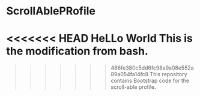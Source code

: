 # ScrollAblePRofile
<<<<<<< HEAD
HeLLo World 
This is the modification from bash.
=======
>>>>>>> 486fe380c5dd6fc98a9a08e552a89a054fa14fc8
This repository contains Bootstrap code for the scroll-able profile.
